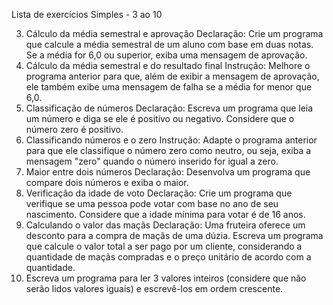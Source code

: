 Lista de exercícios Simples - 3 ao 10 


3. Cálculo da média semestral e aprovação
Declaração: Crie um programa que calcule a média semestral de um aluno com base em duas
notas. Se a média for 6,0 ou superior, exiba uma mensagem de aprovação.
4. Cálculo da média semestral e do resultado final
Instrução: Melhore o programa anterior para que, além de exibir a mensagem de aprovação,
ele também exibe uma mensagem de falha se a média for menor que 6,0.
5. Classificação de números
Declaração: Escreva um programa que leia um número e diga se ele é positivo ou negativo.
Considere que o número zero é positivo.
6. Classificando números e o zero
Instrução: Adapte o programa anterior para que ele classifique o número zero como neutro, ou
seja, exiba a mensagem "zero" quando o número inserido for igual a zero.
7. Maior entre dois números
Declaração: Desenvolva um programa que compare dois números e exiba o maior.
8. Verificação da idade de voto
Declaração: Crie um programa que verifique se uma pessoa pode votar com base no ano de seu
nascimento. Considere que a idade mínima para votar é de 16 anos.
9. Calculando o valor das maçãs
Declaração: Uma fruteira oferece um desconto para a compra de maçãs de uma dúzia. Escreva
um programa que calcule o valor total a ser pago por um cliente, considerando a quantidade de
maçãs compradas e o preço unitário de acordo com a quantidade.
10. Escreva um programa para ler 3 valores inteiros (considere que não serão lidos valores iguais) e 
escrevê-los em ordem crescente. 

